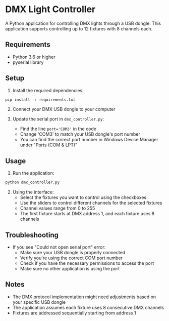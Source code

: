 # DMX Light Controller

A Python application for controlling DMX lights through a USB dongle. This application supports controlling up to 12 fixtures with 8 channels each.

## Requirements
- Python 3.6 or higher
- pyserial library

## Setup
1. Install the required dependencies:
```bash
pip install -r requirements.txt
```

2. Connect your DMX USB dongle to your computer

3. Update the serial port in `dmx_controller.py`:
   - Find the line `port='COM3'` in the code
   - Change 'COM3' to match your USB dongle's port number
   - You can find the correct port number in Windows Device Manager under "Ports (COM & LPT)"

## Usage
1. Run the application:
```bash
python dmx_controller.py
```

2. Using the interface:
   - Select the fixtures you want to control using the checkboxes
   - Use the sliders to control different channels for the selected fixtures
   - Channel values range from 0 to 255
   - The first fixture starts at DMX address 1, and each fixture uses 8 channels

## Troubleshooting
- If you see "Could not open serial port" error:
  - Make sure your USB dongle is properly connected
  - Verify you're using the correct COM port number
  - Check if you have the necessary permissions to access the port
  - Make sure no other application is using the port

## Notes
- The DMX protocol implementation might need adjustments based on your specific USB dongle
- The application assumes each fixture uses 8 consecutive DMX channels
- Fixtures are addressed sequentially starting from address 1 